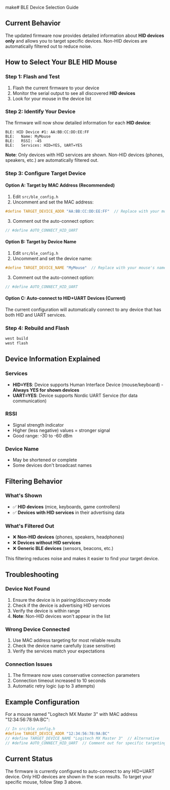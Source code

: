 make# BLE Device Selection Guide

## Current Behavior
The updated firmware now provides detailed information about **HID devices only** and allows you to target specific devices. Non-HID devices are automatically filtered out to reduce noise.

## How to Select Your BLE HID Mouse

### Step 1: Flash and Test
1. Flash the current firmware to your device
2. Monitor the serial output to see all discovered **HID devices**
3. Look for your mouse in the device list

### Step 2: Identify Your Device
The firmware will now show detailed information for each **HID device**:
```
BLE: HID Device #1: AA:BB:CC:DD:EE:FF
BLE:   Name: MyMouse
BLE:   RSSI: -45
BLE:   Services: HID=YES, UART=YES
```

**Note**: Only devices with HID services are shown. Non-HID devices (phones, speakers, etc.) are automatically filtered out.

### Step 3: Configure Target Device

#### Option A: Target by MAC Address (Recommended)
1. Edit `src/ble_config.h`
2. Uncomment and set the MAC address:
```c
#define TARGET_DEVICE_ADDR "AA:BB:CC:DD:EE:FF"  // Replace with your mouse's MAC
```
3. Comment out the auto-connect option:
```c
// #define AUTO_CONNECT_HID_UART
```

#### Option B: Target by Device Name
1. Edit `src/ble_config.h`
2. Uncomment and set the device name:
```c
#define TARGET_DEVICE_NAME "MyMouse"  // Replace with your mouse's name
```
3. Comment out the auto-connect option:
```c
// #define AUTO_CONNECT_HID_UART
```

#### Option C: Auto-connect to HID+UART Devices (Current)
The current configuration will automatically connect to any device that has both HID and UART services.

### Step 4: Rebuild and Flash
```bash
west build
west flash
```

## Device Information Explained

### Services
- **HID=YES**: Device supports Human Interface Device (mouse/keyboard) - **Always YES for shown devices**
- **UART=YES**: Device supports Nordic UART Service (for data communication)

### RSSI
- Signal strength indicator
- Higher (less negative) values = stronger signal
- Good range: -30 to -60 dBm

### Device Name
- May be shortened or complete
- Some devices don't broadcast names

## Filtering Behavior

### What's Shown
- ✅ **HID devices** (mice, keyboards, game controllers)
- ✅ **Devices with HID services** in their advertising data

### What's Filtered Out
- ❌ **Non-HID devices** (phones, speakers, headphones)
- ❌ **Devices without HID services**
- ❌ **Generic BLE devices** (sensors, beacons, etc.)

This filtering reduces noise and makes it easier to find your target device.

## Troubleshooting

### Device Not Found
1. Ensure the device is in pairing/discovery mode
2. Check if the device is advertising HID services
3. Verify the device is within range
4. **Note**: Non-HID devices won't appear in the list

### Wrong Device Connected
1. Use MAC address targeting for most reliable results
2. Check the device name carefully (case sensitive)
3. Verify the services match your expectations

### Connection Issues
1. The firmware now uses conservative connection parameters
2. Connection timeout increased to 10 seconds
3. Automatic retry logic (up to 3 attempts)

## Example Configuration

For a mouse named "Logitech MX Master 3" with MAC address "12:34:56:78:9A:BC":

```c
// In src/ble_config.h
#define TARGET_DEVICE_ADDR "12:34:56:78:9A:BC"
// #define TARGET_DEVICE_NAME "Logitech MX Master 3"  // Alternative
// #define AUTO_CONNECT_HID_UART  // Comment out for specific targeting
```

## Current Status
The firmware is currently configured to auto-connect to any HID+UART device. Only HID devices are shown in the scan results. To target your specific mouse, follow Step 3 above. 